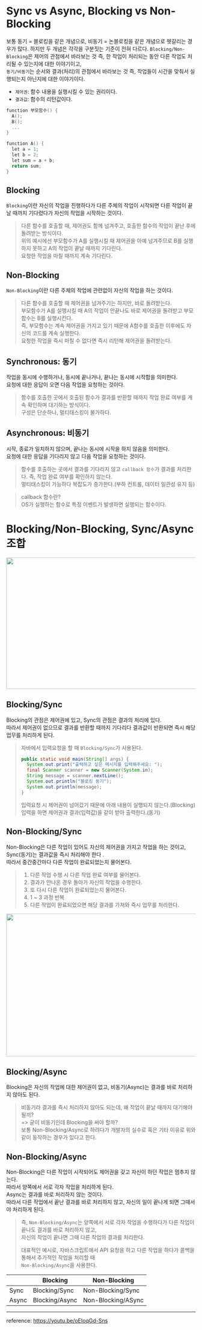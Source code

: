 # Sync vs Async, Blocking vs Non-Blocking
보통 동기 = 블로킹을 같은 개념으로, 비동기 = 논블로킹을 같은 개념으로 헷갈리는 경우가 많다. 
하지만 두 개념은 각각을 구분짓는 기준이 전혀 다르다. 
`Blocking/Non-Blocking`은 제어의 관점에서 바라보는 것 즉, 한 작업이 처리되는 동안 다른 작업도 처리될 수 있는지에 대한 이야기이고,   
`동기/비동기`는 순서와 결과(처리)의 관점에서 바라보는 것 즉, 작업들이 시간을 맞춰서 실행되는지 아닌지에 대한 이야기이다.

* `제어권`: 함수 내용을 실행시킬 수 있는 권리이다.
* `결과값`: 함수의 리턴값이다.

```c++
function 부모함수() {
  A();
  B();
  ...
}
```

```c++
function A() {
  let a = 1;
  let b = 2;
  let sum = a + b;
  return sum;
}
```

## Blocking
`Blocking`이란 자신의 작업을 진행하다가 다른 주체의 작업이 시작되면 다른 작업이 끝날 때까지 기다렸다가 자신의 작업을 시작하는 것이다.
> 다른 함수를 호출할 때, 제어권도 함께 넘겨주고, 호출한 함수의 작업이 끝난 후에 돌려받는 방식이다.  
> 위의 예시에선 부모함수가 A를 실행시킬 때 제어권을 아예 넘겨주므로 B를 실행하지 못하고 A의 작업이 끝날 때까지 기다린다.  
> 요청한 작업을 마칠 때까지 계속 기다린다.  

## Non-Blocking
`Non-Blocking`이란 다른 주체의 작업에 관련없이 자신의 작업을 하는 것이다.  
> 다른 함수를 호출할 때 제어권을 넘겨주기는 하지만, 바로 돌려받는다.  
> 부모함수가 A를 실행시킬 때 A의 작업이 안끝나도 바로 제어권을 돌려받고 부모함수는 B를 실행시킨다.  
> 즉, 부모함수는 계속 제어권을 가지고 있기 때문에 A함수를 호출한 이후에도 자신의 코드를 계속 실행한다.  
> 요청한 작업을 즉시 마칠 수 없다면 즉시 리턴해 제어권을 돌려받는다.  

## Synchronous: 동기
작업을 동시에 수행하거나, 동시에 끝나거나, 끝나는 동시에 시작함을 의미한다.  
요청에 대한 응답이 오면 다음 작업을 요청하는 것이다.
> 함수를 호출한 곳에서 호출된 함수가 결과를 반환할 때까지 작업 완료 여부를 계속 확인하며 대기하는 방식이다.   
> 구성은 단순하나, 멀티태스킹이 불가하다.  

## Asynchronous: 비동기
시작, 종료가 일치하지 않으며, 끝나는 동시에 시작을 하지 않음을 의미한다.  
요청에 대한 응답을 기다리지 않고 다음 작업을 요청하는 것이다.
> 함수를 호출하는 곳에서 결과를 기다리지 않고 `callback 함수`가 결과를 처리한다. 즉, 작업 완료 여부를 확인하지 않는다.    
> 멀티태스킹이 가능하다 복잡도가 증가한다.(부하 컨트롤, 데이터 일관성 유지 등)

> callback 함수란?  
> OS가 실행하는 함수로 특정 이벤트가 발생하면 실행되는 함수이다.

# Blocking/Non-Blocking, Sync/Async 조합
<img src="https://user-images.githubusercontent.com/50009240/181597770-be41d6cd-3469-4aaf-88c6-16202748a9f6.jpg" width="800" height="350">

## Blocking/Sync
Blocking의 관점은 제어권에 있고, Sync의 관점은 결과의 처리에 있다.  
따라서 제어권이 없으므로 결과를 반환할 때까지 기다리다 결과값이 반환되면 즉시 해당 업무를 처리하게 된다. 
> 자바에서 입력요청을 할 때 `Blocking/Sync`가 사용된다.
> ```java
> public static void main(String[] args) {
>   System.out.print("출력하고 싶은 메시지를 입력해주세요: ");
>   final Scanner scanner = new Scanner(System.in);
>   String message = scanner.nextLine();
>   System.out.println("블로킹 동기");
>   System.out.println(message);
> }
> ```
> 
> 입력요청 시 제어권이 넘어갔기 때문에 아래 내용이 실행되지 않는다.(Blocking)  
> 입력을 하면 제어권과 결과(입력값)을 같이 받아 출력한다.(동기)

## Non-Blocking/Sync
Non-Blocking은 다른 작업이 있어도 자신의 제어권을 가지고 작업을 하는 것이고, Sync(동기)는 결과값을 즉시 처리해야 한다 .  
따라서 중간중간마다 다른 작업이 완료되었는지 물어본다. 
> 1. 다른 작업 수행 시 다른 작업 완료 여부를 물어본다. 
> 2. 결과가 안나온 경우 돌아가 자신의 작업을 수행한다.   
> 3. 또 다시 다른 작업이 완료되었는지 물어본다.
> 4. 1 ~ 3 과정 반복
> 5. 다른 작업이 완료되었으면 해당 결과를 가져와 즉시 업무를 처리한다.

<img src="https://user-images.githubusercontent.com/50009240/181602785-0b378a24-1b5e-4bb0-9974-bf20629c0e67.jpg" width="850" height="380">

## Blocking/Async
Blocking은 자신의 작업에 대한 제어권이 없고, 비동기(Async)는 결과를 바로 처리하지 않아도 된다.  
> 비동기라 결과를 즉시 처리하지 않아도 되는데, 왜 작업이 끝날 때까지 대기해야될끼?    
> => 굳이 비동기인데 Blocking을 써야 할까?  
> 보통 Non-Blocking/Async로 하려다가 개발자의 실수로 혹은 기타 이유로 위와 같이 동작하는 경우가 있다고 한다.  

## Non-Blocking/Async
Non-Blocking은 다른 작업이 시작되어도 제어권을 갖고 자신이 하던 작업은 멈추지 않는다.   
따라서 양쪽에서 서로 각자 작업을 처리하게 된다.  
Async는 결과를 바로 처리하지 않는 것이다.  
따라서 다른 작업에서 끝난 결과를 바로 처리하지 않고, 자신의 일이 끝나게 되면 그때서야 처리하게 된다.  
> 즉, `Non-Blocking/Async`는 양쪽에서 서로 각자 작업을 수행하다가 다른 작업이 끝나도 결과를 바로 처리하지 않고,   
> 자신의 작업이 끝나면 그때 다른 작업의 결과를 처리한다.  
> 
> 대표적인 예시로, 자바스크립트에서 API 요청을 하고 다른 작업을 하다가 콜백을 통해서 추가적인 작업을 처리할 때   
> `Non-Blocking/Async`을 사용한다.





||Blocking|Non-Blocking|
|---|---|---|
|Sync|Blocking/Sync|Non-Blocking/Sync|
|Async|Blocking/Async|Non-Blocking/ASync|

---
reference: https://youtu.be/oEIoqGd-Sns
